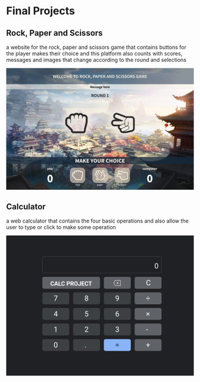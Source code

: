 # Final Projects

## Rock, Paper and Scissors

<p>a website for the rock, paper and scissors game 
that contains buttons for the player makes their choice
and this platform also counts with scores, messages and 
images that change according to the round and selections </p>

![project1](../images/javascript-project1.png)

## Calculator

<p>a web calculator that contains the four basic operations and also allow the user to type or click to make some operation</p>

![project1](../images/javascript-project2.png)
